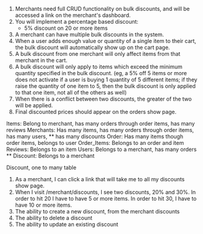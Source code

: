 1. Merchants need full CRUD functionality on bulk discounts, and will be accessed a link on the merchant's dashboard.
1. You will implement a percentage based discount:
   - 5% discount on 20 or more items
1. A merchant can have multiple bulk discounts in the system.
1. When a user adds enough value or quantity of a single item to their cart, the bulk discount will automatically show up on the cart page.
1. A bulk discount from one merchant will only affect items from that merchant in the cart.
1. A bulk discount will only apply to items which exceed the minimum quantity specified in the bulk discount. (eg, a 5% off 5 items or more does not activate if a user is buying 1 quantity of 5 different items; if they raise the quantity of one item to 5, then the bulk discount is only applied to that one item, not all of the others as well)
1. When there is a conflict between two discounts, the greater of the two will be applied.
1. Final discounted prices should appear on the orders show page.

Items: Belong to merchant, has many orders through order items, has many reviews
Merchants: Has many items, has many orders through order items, has many users, ** has many discounts
Order: Has many items though order items, belongs to user
Order_Items: Belongs to an order and item
Reviews: Belongs to an item
Users: Belongs to a merchant, has many orders
** Discount: Belongs to a merchant

Discount, one to many table


1. As a merchant, I can click a link that will take me to all my discounts show page.
2. When I visit /merchant/discounts, I see two discounts, 20% and 30%. In order to hit 20 I have to have 5 or more items. In order to hit 30,  I have to have 10 or more items.
3. The ability to create a new discount, from the merchant discounts
4. The ability to delete a discount
5. The ability to update an existing discount
